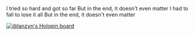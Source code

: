 I tried so hard and got so far
But in the end, it doesn't even matter
I had to fall to lose it all
But in the end, it doesn't even matter


[![@lanzyn's Holopin board](https://holopin.me/lanzyn)](https://holopin.io/@lanzyn)
